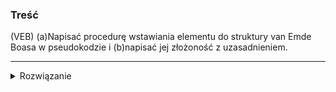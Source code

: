 ### Treść
(VEB)
(a)Napisać procedurę wstawiania elementu do struktury van Emde Boasa w pseudokodzie i (b)napisać jej złożoność z uzasadnieniem.

------
<details><summary>Rozwiązanie</summary>
<p>
    
#### a) Pseukod

```python
def emptyTreeInsert(x, S):
    S.min = x
    S.max = x
    
def insert(x, S):
    if V.min is Nil
        emptyTreeInsert(x, S)
    else:
        if x < S.min:
            swap(x, S.min)
        if S.cluster(H(x)) is Nil:
            insert(H(x), S.summary)  
            emptyTreeInsert(L(x), S.cluster(H(x)))
        else:
            insert(L(x), S.cluster(H(x)))
        if x > S.max:
            S.max = x
```
x - klucz który chcemy dodać do struktury

S - drzewo vEB

S.min - numer najmniejszej wypełnionej pozycji w drzewie

S.summary - 'podsumowanie' drzewa S, drzewo vEB zawierające informację o S.min, S.max wszystkich poddrzew S

S.cluster - tablica poddrzew vEB

H(x) - zwraca numer grupy(poddrzewa) x 

L(x) - zwraca pozycję x dla danej grupy

#### b) Złożoność oraz uzasadnienie

O(loglog(u))

insert wywołuje co najwyżej jednego inserta, więc złożoność jest uzależnoina od wysokości VEBa -> każdy cluster ma $\sqrt n$ elementów rodzica, więc złożoność to jak wyżej


